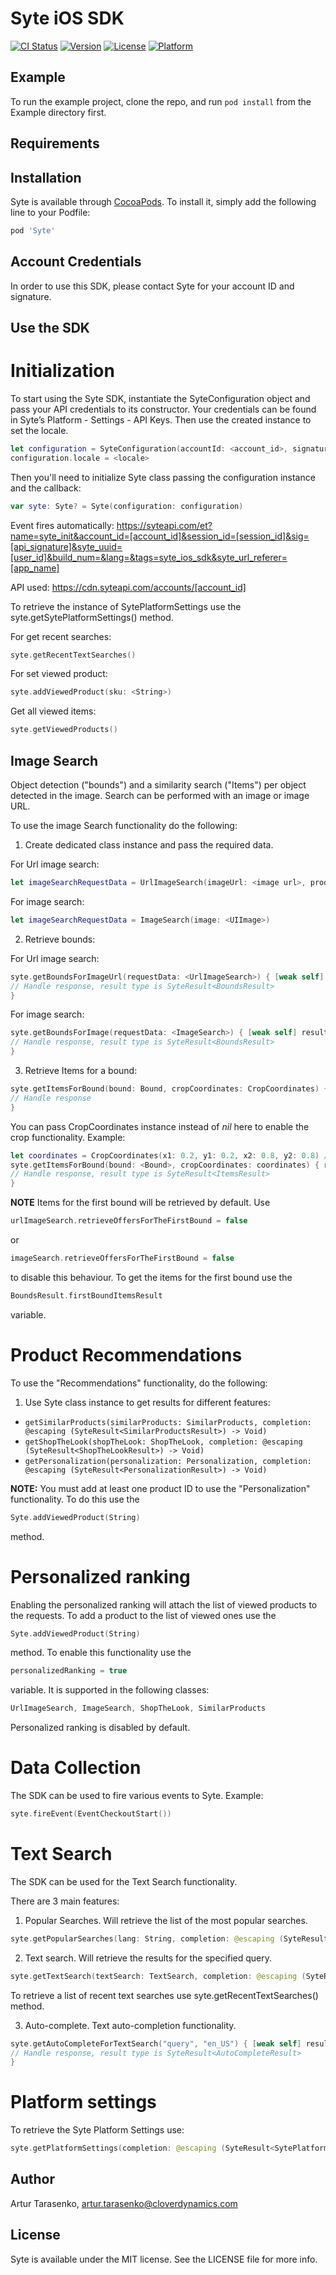 # Syte iOS SDK

[![CI Status](https://img.shields.io/travis/arturtarasenko/Syte.svg?style=flat)](https://travis-ci.org/arturtarasenko/Syte)
[![Version](https://img.shields.io/cocoapods/v/Syte.svg?style=flat)](https://cocoapods.org/pods/Syte)
[![License](https://img.shields.io/cocoapods/l/Syte.svg?style=flat)](https://cocoapods.org/pods/Syte)
[![Platform](https://img.shields.io/cocoapods/p/Syte.svg?style=flat)](https://cocoapods.org/pods/Syte)

## Example

To run the example project, clone the repo, and run `pod install` from the Example directory first.

## Requirements

## Installation

Syte is available through [CocoaPods](https://cocoapods.org). To install
it, simply add the following line to your Podfile:

```ruby
pod 'Syte'
```

## Account Credentials

In order to use this SDK, please contact Syte for your account ID and signature.     

## Use the SDK

# Initialization

To start using the Syte SDK, instantiate the SyteConfiguration object and pass your API credentials to its constructor. 
Your credentials can be found in Syte’s Platform - Settings - API Keys.
Then use the created instance to set the locale.
```swift  
let configuration = SyteConfiguration(accountId: <account_id>, signature: <api_signature>)
configuration.locale = <locale>
```

Then you'll need to initialize Syte class passing the configuration instance and the callback:

```swift  
var syte: Syte? = Syte(configuration: configuration)
```

Event fires automatically: https://syteapi.com/et?name=syte_init&account_id=[account_id]&session_id=[session_id]&sig=[api_signature]&syte_uuid=[user_id]&build_num=&lang=&tags=syte_ios_sdk&syte_url_referer=[app_name]

API used: https://cdn.syteapi.com/accounts/[account_id]

To retrieve the instance of SytePlatformSettings use the syte.getSytePlatformSettings() method.

For get recent searches:
```swift
syte.getRecentTextSearches()
```

For set viewed product:
```swift
syte.addViewedProduct(sku: <String>)
```

Get all viewed items:
```swift
syte.getViewedProducts()
```

## Image Search

Object detection ("bounds") and a similarity search ("Items") per object detected in the image. 
Search can be performed with an image or image URL.

To use the image Search functionality do the following:

1. Create dedicated class instance and pass the required data.

For Url image search:
```swift  
let imageSearchRequestData = UrlImageSearch(imageUrl: <image url>, productType: <SyteProductType>)
```
For image search:
```swift  
let imageSearchRequestData = ImageSearch(image: <UIImage>)
```
2. Retrieve bounds:

For Url image search:
```swift  
syte.getBoundsForImageUrl(requestData: <UrlImageSearch>) { [weak self] result in
// Handle response, result type is SyteResult<BoundsResult> 
}
```
For image search:
```swift  
syte.getBoundsForImage(requestData: <ImageSearch>) { [weak self] result in
// Handle response, result type is SyteResult<BoundsResult> 
}
```
3. Retrieve Items for a bound:
```swift  
syte.getItemsForBound(bound: Bound, cropCoordinates: CropCoordinates) { result in
// Handle response
}
```

You can pass CropCoordinates instance instead of *nil* here to enable the crop functionality. Example:
```swift  
let coordinates = CropCoordinates(x1: 0.2, y1: 0.2, x2: 0.8, y2: 0.8) // The coordinates should be relative ranging from 0.0 to 1.0
syte.getItemsForBound(bound: <Bound>, cropCoordinates: coordinates) { result in
// Handle response, result type is SyteResult<ItemsResult> 
}
```

**NOTE**
Items for the first bound will be retrieved by default.
Use 
```swift
urlImageSearch.retrieveOffersForTheFirstBound = false
```
or
```swift
imageSearch.retrieveOffersForTheFirstBound = false
```
to disable this behaviour.
To get the items for the first bound use the 
```swift 
BoundsResult.firstBoundItemsResult
``` 
variable.

# Product Recommendations
To use the "Recommendations" functionality, do the following:

1. Use Syte class instance to get results for different features:

*   `getSimilarProducts(similarProducts: SimilarProducts, completion: @escaping (SyteResult<SimilarProductsResult>) -> Void)`
*   `getShopTheLook(shopTheLook: ShopTheLook, completion: @escaping (SyteResult<ShopTheLookResult>) -> Void)`
*   `getPersonalization(personalization: Personalization, completion: @escaping (SyteResult<PersonalizationResult>) -> Void)`

**NOTE:** You must add at least one product ID to use the "Personalization" functionality. To do this use the 
```swift
Syte.addViewedProduct(String)
``` 
method.

# Personalized ranking

Enabling the personalized ranking will attach the list of viewed products to the requests. 
To add a product to the list of viewed ones use the
```swift
Syte.addViewedProduct(String)
```
method.
To enable this functionality use the 
```swift
personalizedRanking = true
```
variable. 
It is supported in the following classes: 
```swift
UrlImageSearch, ImageSearch, ShopTheLook, SimilarProducts
```
Personalized ranking is disabled by default.

# Data Collection

The SDK can be used to fire various events to Syte. Example:
```swift  
syte.fireEvent(EventCheckoutStart())
```
# Text Search

The SDK can be used for the Text Search functionality.

There are 3 main features:

1. Popular Searches. Will retrieve the list of the most popular searches.
```swift  
syte.getPopularSearches(lang: String, completion: @escaping (SyteResult<[String]>) -> Void)
```
2. Text search. Will retrieve the results for the specified query.
```swift  
syte.getTextSearch(textSearch: TextSearch, completion: @escaping (SyteResult<TextSearchResult>) -> Void)
```
To retrieve a list of recent text searches use syte.getRecentTextSearches() method.

3. Auto-complete. Text auto-completion functionality.
```swift  
syte.getAutoCompleteForTextSearch("query", "en_US") { [weak self] result in
// Handle response, result type is SyteResult<AutoCompleteResult>
}
```

# Platform settings
To retrieve the Syte Platform Settings use:
```swift  
syte.getPlatformSettings(completion: @escaping (SyteResult<SytePlatformSettings>) -> Void)
```     

## Author

Artur Tarasenko, artur.tarasenko@cloverdynamics.com

## License

Syte is available under the MIT license. See the LICENSE file for more info.
